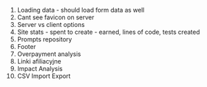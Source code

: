 1. Loading data - should load form data as well
2. Cant see favicon on server
3. Server vs client options
4. Site stats - spent to create - earned, lines of code, tests created
5. Prompts repository
6. Footer
7. Overpayment analysis
8. Linki afiliacyjne
9. Impact Analysis
10. CSV Import Export